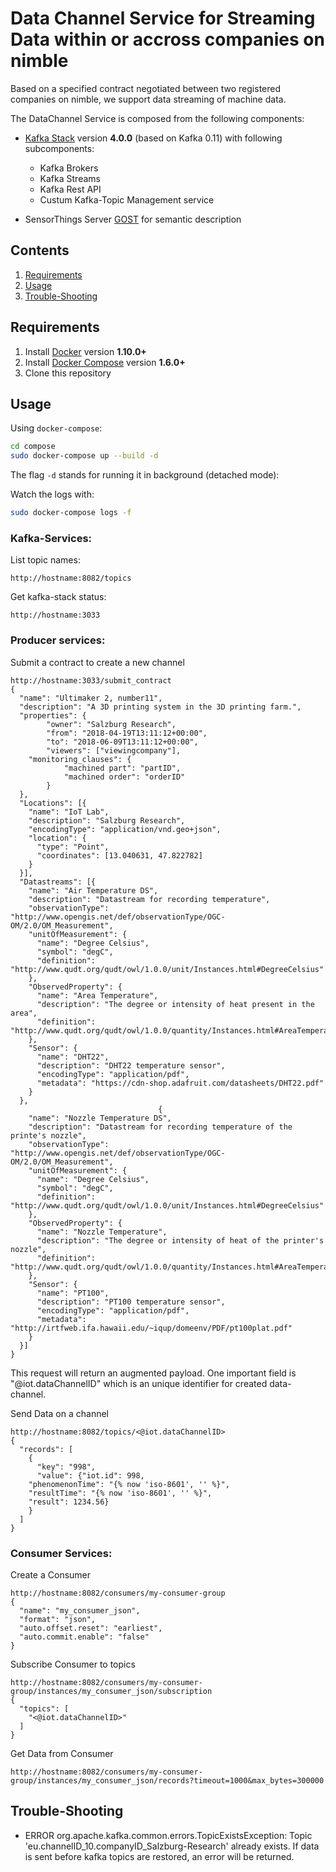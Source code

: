 # Data Channel Service for Streaming Data within or accross companies on nimble

Based on a specified contract negotiated between two
registered companies on nimble, we support data streaming
of machine data.

The DataChannel Service is composed from the following components:
* [Kafka Stack](https://kafka.apache.org/) version **4.0.0** (based on Kafka 0.11) with following subcomponents:
    * Kafka Brokers
    * Kafka Streams
    * Kafka Rest API
    * Custum Kafka-Topic Management service

* SensorThings Server [GOST](https://github.com/gost/server) for semantic description




## Contents

1. [Requirements](#requirements)
2. [Usage](#usage)
3. [Trouble-Shooting](#Trouble-shooting)


## Requirements

1. Install [Docker](https://www.docker.com/community-edition#/download) version **1.10.0+**
2. Install [Docker Compose](https://docs.docker.com/compose/install/) version **1.6.0+**
3. Clone this repository


## Usage

Using `docker-compose`:

```bash
cd compose
sudo docker-compose up --build -d
```

The flag `-d` stands for running it in background (detached mode):


Watch the logs with:

```bash
sudo docker-compose logs -f
```



### Kafka-Services:

List topic names:
```
http://hostname:8082/topics
```


Get kafka-stack status:
```
http://hostname:3033
```


### Producer services:
Submit a contract to create a new channel
```
http://hostname:3033/submit_contract
{
  "name": "Ultimaker 2, number11",
  "description": "A 3D printing system in the 3D printing farm.",
  "properties": {
		"owner": "Salzburg Research",
		"from": "2018-04-19T13:11:12+00:00",
		"to": "2018-06-09T13:11:12+00:00",
		"viewers": ["viewingcompany"],
    "monitoring_clauses": {
			"machined part": "partID",
			"machined order": "orderID"
		}
  },
  "Locations": [{
    "name": "IoT Lab",
    "description": "Salzburg Research",
    "encodingType": "application/vnd.geo+json",
    "location": {
      "type": "Point",
      "coordinates": [13.040631, 47.822782]
    }
  }],
  "Datastreams": [{
    "name": "Air Temperature DS",
    "description": "Datastream for recording temperature",
    "observationType": "http://www.opengis.net/def/observationType/OGC-OM/2.0/OM_Measurement",
    "unitOfMeasurement": {
      "name": "Degree Celsius",
      "symbol": "degC",
      "definition": "http://www.qudt.org/qudt/owl/1.0.0/unit/Instances.html#DegreeCelsius"
    },
    "ObservedProperty": {
      "name": "Area Temperature",
      "description": "The degree or intensity of heat present in the area",
      "definition": "http://www.qudt.org/qudt/owl/1.0.0/quantity/Instances.html#AreaTemperature"
    },
    "Sensor": {
      "name": "DHT22",
      "description": "DHT22 temperature sensor",
      "encodingType": "application/pdf",
      "metadata": "https://cdn-shop.adafruit.com/datasheets/DHT22.pdf"
    }
  },
								 {
    "name": "Nozzle Temperature DS",
    "description": "Datastream for recording temperature of the printe's nozzle",
    "observationType": "http://www.opengis.net/def/observationType/OGC-OM/2.0/OM_Measurement",
    "unitOfMeasurement": {
      "name": "Degree Celsius",
      "symbol": "degC",
      "definition": "http://www.qudt.org/qudt/owl/1.0.0/unit/Instances.html#DegreeCelsius"
    },
    "ObservedProperty": {
      "name": "Nozzle Temperature",
      "description": "The degree or intensity of heat of the printer's nozzle",
      "definition": "http://www.qudt.org/qudt/owl/1.0.0/quantity/Instances.html#AreaTemperature"
    },
    "Sensor": {
      "name": "PT100",
      "description": "PT100 temperature sensor",
      "encodingType": "application/pdf",
      "metadata": "http://irtfweb.ifa.hawaii.edu/~iqup/domeenv/PDF/pt100plat.pdf"
    }
  }]
}
```
This request will return an augmented payload. One important field is
"@iot.dataChannelID" which is an unique identifier for created data-channel.


Send Data on a channel
```
http://hostname:8082/topics/<@iot.dataChannelID>
{
  "records": [
    {
      "key": "998",
      "value": {"iot.id": 998,
	"phenomenonTime": "{% now 'iso-8601', '' %}",
	"resultTime": "{% now 'iso-8601', '' %}",
	"result": 1234.56}
    }
  ]
}
```


### Consumer Services:
Create a Consumer
```
http://hostname:8082/consumers/my-consumer-group
{
  "name": "my_consumer_json",
  "format": "json",
  "auto.offset.reset": "earliest",
  "auto.commit.enable": "false"
}
```


Subscribe Consumer to topics
```
http://hostname:8082/consumers/my-consumer-group/instances/my_consumer_json/subscription
{
  "topics": [
    "<@iot.dataChannelID>"
  ]
}
```

Get Data from Consumer
```GET
http://hostname:8082/consumers/my-consumer-group/instances/my_consumer_json/records?timeout=1000&max_bytes=300000
```


## Trouble-Shooting

* ERROR org.apache.kafka.common.errors.TopicExistsException: Topic 'eu.channelID_10.companyID_Salzburg-Research' already exists.
If data is sent before kafka topics are restored, an error will be returned.
